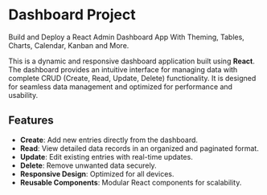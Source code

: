 # Dashboard Project

Build and Deploy a React Admin Dashboard App With Theming, Tables, Charts, Calendar, Kanban and More.

This is a dynamic and responsive dashboard application built using **React**. The dashboard provides an intuitive interface for managing data with complete CRUD (Create, Read, Update, Delete) functionality. It is designed for seamless data management and optimized for performance and usability.

## Features

- **Create**: Add new entries directly from the dashboard.
- **Read**: View detailed data records in an organized and paginated format.
- **Update**: Edit existing entries with real-time updates.
- **Delete**: Remove unwanted data securely.
- **Responsive Design**: Optimized for all devices.
- **Reusable Components**: Modular React components for scalability.
